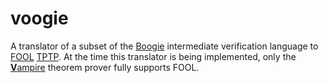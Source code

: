 # voogie

A translator of a subset of the [Boogie](https://github.com/boogie-org/boogie) intermediate verification language to [FOOL](http://link.springer.com/chapter/10.1007/978-3-319-20615-8_5) [TPTP](http://www.cs.miami.edu/~tptp/). At the time this translator is being implemented, only the [**V**ampire](http://vprover.org/) theorem prover fully supports FOOL.
